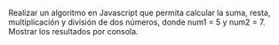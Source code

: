 Realizar un algoritmo en Javascript que permita calcular la suma, resta, multiplicación y división de dos números, donde num1 = 5 y num2 = 7. Mostrar los resultados por consola.